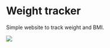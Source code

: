 <h1> Weight tracker</h1>
<p>Simple website to track weight and BMI.</p>

<img src="public/storage/images/website.png">
